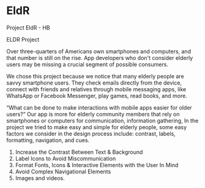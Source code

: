 # EldR
Project EldR - HB

ELDR Project



Over three-quarters of Americans own smartphones and computers, and that number is still on the rise. App developers who don't consider elderly users may be missing a crucial segment of possible consumers.

We chose this project because we notice that many elderly people are savvy smartphone users. They check emails directly from the device, connect with friends and relatives through mobile messaging apps, like WhatsApp or Facebook Messenger, play games, read books, and more.

“What can be done to make interactions with mobile apps easier for older users?”
Our app is more for elderly community members that rely on smartphones or computers for communication, information gathering, 
In the project we tried to make easy and simple for elderly people, some easy factors we consider in the design process include: contrast, labels, formatting, navigation, and cues.

1. Increase the Contrast Between Text & Background
2. Label Icons to Avoid Miscommunication
3. Format Fonts, Icons & Interactive Elements with the User In Mind
4. Avoid Complex Navigational Elements
5. Images and videos.





